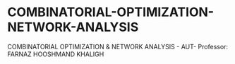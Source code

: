 # COMBINATORIAL-OPTIMIZATION-NETWORK-ANALYSIS
COMBINATORIAL OPTIMIZATION &amp; NETWORK ANALYSIS - AUT- Professor: FARNAZ HOOSHMAND KHALIGH
